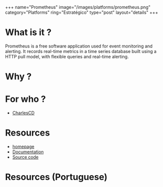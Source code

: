 +++
name="Prometheus"
image="/images/platforms/prometheus.png"
category="Platforms"
ring="Estratégico"
type="post"
layout="details"
+++

# What is it ?

Prometheus is a free software application used for event monitoring and alerting. It records real-time metrics in a time series database built using a HTTP pull model, with flexible queries and real-time alerting.

# Why ?



# For who ?
* [CharlesCD](https://charlescd.io/)

# Resources
* [homepage](https://prometheus.io/)
* [Documentation](https://prometheus.io/docs/introduction/overview/)
* [Source code](https://github.com/prometheus/prometheus)


# Resources (Portuguese)
